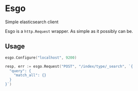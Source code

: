 # Esgo
Simple elasticsearch client

Esgo is a ```http.Request``` wrapper. As simple as it possibly can be.

## Usage
```go
esgo.Configure("localhost", 9200)

resp, err := esgo.Request("POST", "/index/type/_search", `{
  "query": {
    "match_all": {}
  }
}`)
```

